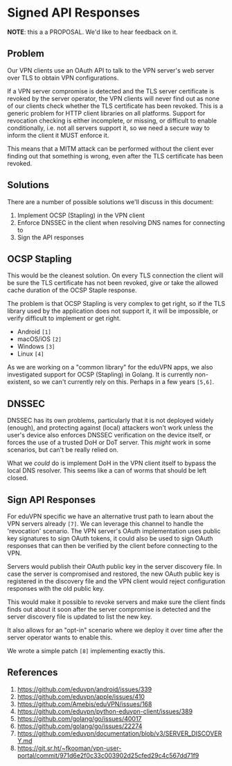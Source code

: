 # Signed API Responses

**NOTE**: this a a PROPOSAL. We'd like to hear feedback on it.

## Problem

Our VPN clients use an OAuth API to talk to the VPN server's web server over 
TLS to obtain VPN configurations.

If a VPN server compromise is detected and the TLS server certificate is 
revoked by the server operator, the VPN clients will never find out as none of 
our clients check whether the TLS certificate has been revoked. This is a 
generic problem for HTTP client libraries on all platforms. Support for 
revocation checking is either incomplete, or missing, or difficult to enable 
conditionally, i.e. not all servers support it, so we need a secure way to 
inform the client it MUST enforce it.

This means that a MITM attack can be performed without the client ever finding 
out that something is wrong, even after the TLS certificate has been revoked.

## Solutions

There are a number of possible solutions we'll discuss in this document:

1. Implement OCSP (Stapling) in the VPN client
2. Enforce DNSSEC in the client when resolving DNS names for connecting to
3. Sign the API responses

## OCSP Stapling

This would be the cleanest solution. On every TLS connection the client will be
sure the TLS certificate has not been revoked, give or take the allowed cache
duration of the OCSP Staple response.

The problem is that OCSP Stapling is very complex to get right, so if the TLS
library used by the application does not support it, it will be impossible, or
verify difficult to implement or get right.

* Android `[1]`
* macOS/iOS `[2]`
* Windows `[3]`
* Linux `[4]`

As we are working on a "common library" for the eduVPN apps, we also 
investigated support for OCSP (Stapling) in Golang. It is currently 
non-existent, so we can't currently rely on this. Perhaps in a few years 
`[5,6]`.

## DNSSEC

DNSSEC has its own problems, particularly that it is not deployed widely
(enough), and protecting against (local) attackers won't work unless the user's 
device also enforces DNSSEC verification on the device itself, or forces the 
use of a trusted DoH or DoT server. This _might_ work in some scenarios, but 
can't be really relied on.

What we _could_ do is implement DoH in the VPN client itself to bypass the 
local DNS resolver. This seems like a can of worms that should be left closed.

## Sign API Responses

For eduVPN specific we have an alternative trust path to learn about the VPN 
servers already `[7]`. We can leverage this channel to handle the 'revocation' 
scenario. The VPN server's OAuth implementation uses public key signatures to
sign OAuth tokens, it could also be used to sign OAuth responses that can then
be verified by the client before connecting to the VPN.

Servers would publish their OAuth public key in the server discovery file. In
case the server is compromised and restored, the new OAuth public key is 
registered in the discovery file and the VPN client would reject configuration
responses with the old public key.

This would make it possible to revoke servers and make sure the client finds 
finds out about it soon after the server compromise is detected and the 
server discovery file is updated to list the new key.

It also allows for an "opt-in" scenario where we deploy it over time after the
server operator wants to enable this.

We wrote a simple patch `[8]` implementing exactly this.

## References

1. https://github.com/eduvpn/android/issues/339
2. https://github.com/eduvpn/apple/issues/410
3. https://github.com/Amebis/eduVPN/issues/168
4. https://github.com/eduvpn/python-eduvpn-client/issues/389
5. https://github.com/golang/go/issues/40017
6. https://github.com/golang/go/issues/22274
7. https://github.com/eduvpn/documentation/blob/v3/SERVER_DISCOVERY.md
8. https://git.sr.ht/~fkooman/vpn-user-portal/commit/971d6e2f0c33c003902d25cfed29c4c567dd71f9
